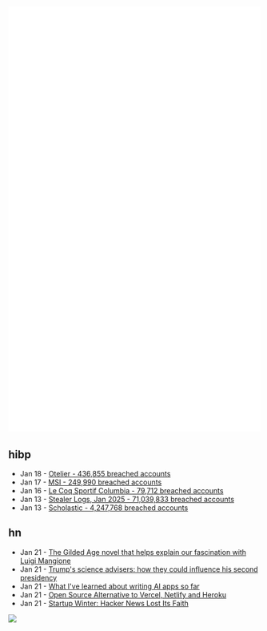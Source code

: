 ![Metrics](https://raw.githubusercontent.com/phixion/phixion/master/metrics.svg)

## hibp

<!--
for https://github.com/phixion/phixion/blob/main/.github/workflows/feeds.yml
-->
<!--START_SECTION:haveibeenpwnd-->
- Jan 18 - [Otelier - 436,855 breached accounts](https://haveibeenpwned.com/PwnedWebsites#Otelier)
- Jan 17 - [MSI - 249,990 breached accounts](https://haveibeenpwned.com/PwnedWebsites#MSI)
- Jan 16 - [Le Coq Sportif Columbia - 79,712 breached accounts](https://haveibeenpwned.com/PwnedWebsites#LeCoqSportif)
- Jan 13 - [Stealer Logs, Jan 2025 - 71,039,833 breached accounts](https://haveibeenpwned.com/PwnedWebsites#StealerLogsJan2025)
- Jan 13 - [Scholastic - 4,247,768 breached accounts](https://haveibeenpwned.com/PwnedWebsites#Scholastic)
<!--END_SECTION:haveibeenpwnd-->

## hn

<!--
for https://github.com/phixion/phixion/blob/main/.github/workflows/feeds.yml
-->
<!--START_SECTION:hn-->
- Jan 21 - [The Gilded Age novel that helps explain our fascination with Luigi Mangione](https://theconversation.com/the-gilded-age-novel-that-helps-explain-our-fascination-with-luigi-mangione-246495)
- Jan 21 - [Trump's science advisers: how they could influence his second presidency](https://www.nature.com/articles/d41586-025-00132-0)
- Jan 21 - [What I've learned about writing AI apps so far](https://seldo.com/posts/what-ive-learned-about-writing-ai-apps-so-far)
- Jan 21 - [Open Source Alternative to Vercel, Netlify and Heroku](https://dokploy.com)
- Jan 21 - [Startup Winter: Hacker News Lost Its Faith](https://www.vincentschmalbach.com/startup-winter-hacker-news-lost-its-faith/)
<!--END_SECTION:hn-->

<!--
for https://yhype.me
-->
![](https://hit.yhype.me/github/profile?user_id=13013670)
